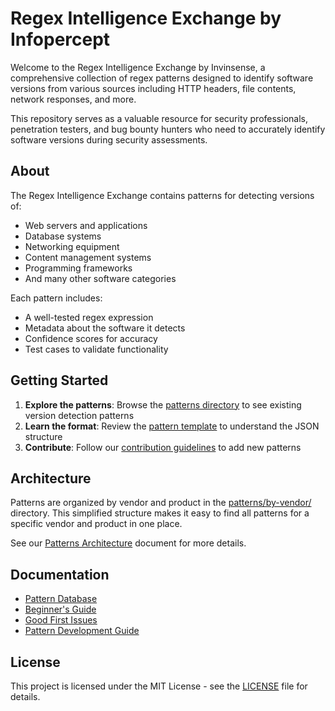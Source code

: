 # Regex Intelligence Exchange by Infopercept

Welcome to the Regex Intelligence Exchange by Invinsense, a comprehensive collection of regex patterns designed to identify software versions from various sources including HTTP headers, file contents, network responses, and more.

This repository serves as a valuable resource for security professionals, penetration testers, and bug bounty hunters who need to accurately identify software versions during security assessments.

## About

The Regex Intelligence Exchange contains patterns for detecting versions of:
- Web servers and applications
- Database systems
- Networking equipment
- Content management systems
- Programming frameworks
- And many other software categories

Each pattern includes:
- A well-tested regex expression
- Metadata about the software it detects
- Confidence scores for accuracy
- Test cases to validate functionality

## Getting Started

1. **Explore the patterns**: Browse the [patterns directory](https://github.com/Infopercept/Regex-Intelligence-Exchange-by-Invinsense/tree/master/patterns) to see existing version detection patterns
2. **Learn the format**: Review the [pattern template](https://github.com/Infopercept/Regex-Intelligence-Exchange-by-Invinsense/blob/master/patterns/TEMPLATE.md) to understand the JSON structure
3. **Contribute**: Follow our [contribution guidelines](https://github.com/Infopercept/Regex-Intelligence-Exchange-by-Invinsense/blob/master/patterns/CONTRIBUTING.md) to add new patterns

## Architecture

Patterns are organized by vendor and product in the [patterns/by-vendor/](patterns/by-vendor/) directory. This simplified structure makes it easy to find all patterns for a specific vendor and product in one place.

See our [Patterns Architecture](PATTERNS_ARCHITECTURE.md) document for more details.

## Documentation

- [Pattern Database](https://infopercept.github.io/Regex-Intelligence-Exchange-by-Invinsense/pattern-database.html)
- [Beginner's Guide](https://infopercept.github.io/Regex-Intelligence-Exchange-by-Invinsense/community/beginners-guide.html)
- [Good First Issues](https://infopercept.github.io/Regex-Intelligence-Exchange-by-Invinsense/community/good-first-issues.html)
- [Pattern Development Guide](https://infopercept.github.io/Regex-Intelligence-Exchange-by-Invinsense/community/pattern-development.html)

## License

This project is licensed under the MIT License - see the [LICENSE](LICENSE) file for details.